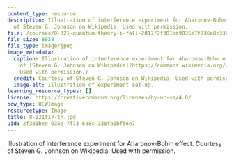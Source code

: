 ```yaml
---
content_type: resource
description: Illustration of interference experiment for Aharonov-Bohm effect. Courtesy
  of Steven G. Johnson on Wikipedia. Used with permission.
file: /courses/8-321-quantum-theory-i-fall-2017/2f301be9035e7f736a8c338fa6bf56e7_8-321f17-th.jpg
file_size: 8938
file_type: image/jpeg
image_metadata:
  caption: Illustration of interference experiment for Aharonov-Bohm effect. (Courtesy
    of [Steven G. Johnson on Wikipedia](https://commons.wikimedia.org/wiki/File%3AAharonov-bohm.png).
    Used with permission.)
  credit: Courtesy of Steven G. Johnson on Wikipedia. Used with permission.
  image-alt: Illustration of experiment set-up.
learning_resource_types: []
license: https://creativecommons.org/licenses/by-nc-sa/4.0/
ocw_type: OCWImage
resourcetype: Image
title: 8-321f17-th.jpg
uid: 2f301be9-035e-7f73-6a8c-338fa6bf56e7
---
```

Illustration of interference experiment for Aharonov-Bohm effect. Courtesy of Steven G. Johnson on Wikipedia. Used with permission.